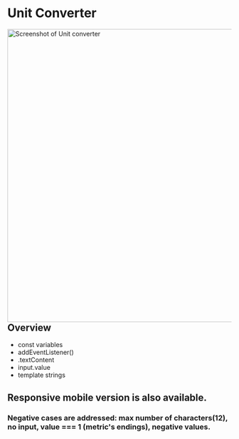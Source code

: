 # Unit Converter

[<img align="left" width="658" alt="Screenshot of Unit converter" src="https://user-images.githubusercontent.com/82247833/195515003-0330ea88-ce26-4a3e-9316-e34e02068e97.png">](https://frontendella.github.io/Unit-Converter/) 



## Overview

* const variables
* addEventListener()
* .textContent
* input.value
* template strings

## Responsive mobile version is also available.

### Negative cases are addressed: max number of characters(12), no input, value === 1 (metric's endings), negative values.
